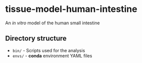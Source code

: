 # tissue-model-human-intestine
An _in vitro_ model of the human small intestine

## Directory structure

* `bin/` - Scripts used for the analysis
* `envs/` - **conda** environment YAML files
